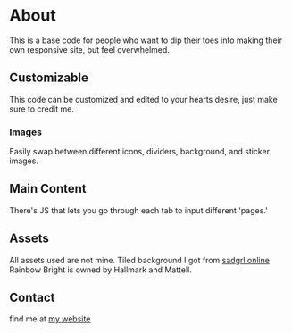 # About
This is a base code for people who want to dip their toes into making their own responsive site, but feel overwhelmed.

## Customizable
This code can be customized and edited to your hearts desire, just make sure to credit me.

### Images
Easily swap between different icons, dividers, background, and sticker images.

## Main Content
There's JS that lets you go through each tab to input different 'pages.'

## Assets
All assets used are not mine.
Tiled background I got from [sadgrl online](https://sadgrl.online/)
Rainbow Bright is owned by Hallmark and Mattell.

## Contact
find me at [my website](https://skull-aton.com)